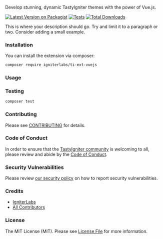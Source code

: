  Develop stunning, dynamic TastyIgniter themes with the power of Vue.js. 

[![Latest Version on Packagist](https://img.shields.io/packagist/v/igniterlabs/ti-ext-vuejs.svg?style=flat-square)](https://packagist.org/packages/igniterlabs/ti-ext-vuejs)
[![Tests](https://github.com/igniterlabs/ti-ext-vuejs/actions/workflows/run-tests.yml/badge.svg?branch=main)](https://github.com/igniterlabs/ti-ext-vuejs/actions/workflows/run-tests.yml)
[![Total Downloads](https://img.shields.io/packagist/dt/igniterlabs/ti-ext-vuejs.svg?style=flat-square)](https://packagist.org/packages/igniterlabs/ti-ext-vuejs)

This is where your description should go. Try and limit it to a paragraph or two. Consider adding a small example.

### Installation

You can install the extension via composer:

```bash
composer require igniterlabs/ti-ext-vuejs
```

### Usage

### Testing

```bash
composer test
```

### Contributing

Please see [CONTRIBUTING](.github/CONTRIBUTING.md) for details.

### Code of Conduct

In order to ensure that the [TastyIgniter community](https://forum.tastyigniter.com) is welcoming to all, please review
and abide by the [Code of Conduct](https://tastyigniter.com/docs/code-of-conduct).

### Security Vulnerabilities

Please review [our security policy](../../security/policy) on how to report security vulnerabilities.

### Credits

- [IgniterLabs](https://github.com/igniterlabs)
- [All Contributors](../../contributors)

### License

The MIT License (MIT). Please see [License File](LICENSE.md) for more information.
